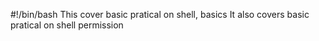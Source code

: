 #!/bin/bash 
This cover basic pratical on shell, basics
It also covers basic pratical on shell permission
